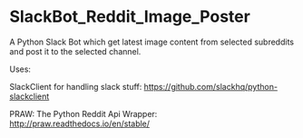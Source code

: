 # SlackBot_Reddit_Image_Poster
A Python Slack Bot which get latest image content from selected subreddits and post it to the selected channel.

Uses:

SlackClient for handling slack stuff: https://github.com/slackhq/python-slackclient

PRAW: The Python Reddit Api Wrapper: http://praw.readthedocs.io/en/stable/

